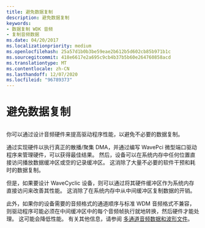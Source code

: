 ```yaml
---
title: 避免数据复制
description: 避免数据复制
keywords:
- 数据复制 WDK 音频
- 复制音频数据
ms.date: 04/20/2017
ms.localizationpriority: medium
ms.openlocfilehash: 25a57d1b0b3be59eae2b612b5d602cb85b971b1c
ms.sourcegitcommit: 418e6617e2a695c9cb4b37b5b60e264760858acd
ms.translationtype: MT
ms.contentlocale: zh-CN
ms.lasthandoff: 12/07/2020
ms.locfileid: "96789373"
---
```

# <a name="avoiding-data-copying"></a>避免数据复制

## <span id="avoiding_data_copying"></span><span id="AVOIDING_DATA_COPYING"></span>

你可以通过设计音频硬件来提高驱动程序性能，以避免不必要的数据复制。

通过实现硬件以执行真正的散播/聚集 DMA，并通过编写 WavePci 微型端口驱动程序来管理硬件，可以获得最佳结果。 然后，设备可以在系统内存中任何位置直接访问播放数据缓冲区或空的记录缓冲区。 这消除了大量不必要的软件干预和耗时的数据复制。

但是，如果要设计 WaveCyclic 设备，则可以通过将其硬件缓冲区作为系统内存直接访问来改善其性能。 这消除了在系统内存中从中间缓冲区复制数据的开销。

此外，如果你的设备需要的音频格式的通道顺序与标准 WDM 音频格式不兼容，则驱动程序可能必须在中间缓冲区中的每个音频帧执行就地转换，然后硬件才能处理。 这可能会降低性能。 有关其他信息，请参阅 [多通道音频数据和波形文件](/previous-versions/windows/hardware/design/dn653308(v=vs.85))。
